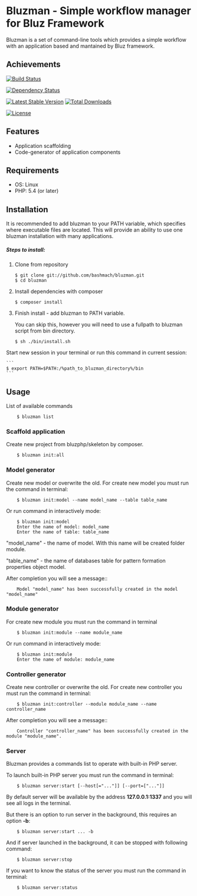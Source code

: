 Bluzman - Simple workflow manager for Bluz Framework
======================================
Bluzman is a set of command-line tools which provides a simple workflow with an application based and mantained by Bluz framework.

## Achievements

[![Build Status](https://secure.travis-ci.org/bluzphp/bluzman.png?branch=master)](https://travis-ci.org/bluzphp/bluzman)

[![Dependency Status](https://www.versioneye.com/user/projects/5534cbe6050e7cc57c000002/badge.svg?style=flat)](https://www.versioneye.com/user/projects/5534cbe6050e7cc57c000002)

[![Latest Stable Version](https://poser.pugx.org/bluzphp/bluzman/v/stable.png)](https://packagist.org/packages/bluzphp/bluzman)
[![Total Downloads](https://poser.pugx.org/bluzphp/bluzman/downloads.png)](https://packagist.org/packages/bluzphp/bluzman)

[![License](https://poser.pugx.org/bluzphp/bluzman/license.svg)](https://packagist.org/packages/bluzphp/bluzman)

Features
-------------------------
* Application scaffolding
* Code-generator of application components

Requirements
-------------------------
* OS: Linux
* PHP: 5.4 (or later)

Installation
-------------------------
It is recommended to add bluzman to your PATH variable, which specifies where executable files are located. This will provide an ability to use one bluzman installation with many applications.

##### Steps to install: #####
1. Clone from repository

    ```
    $ git clone git://github.com/bashmach/bluzman.git
    $ cd bluzman
    ```
2. Install dependencies with composer

    ```
    $ composer install
    ```
3. Finish install - add bluzman to PATH variable.

    You can skip this, however you will need to use a fullpath to bluzman script from bin directory.

    ```
    $ sh ./bin/install.sh
    ```
Start new session in your terminal or run this command in current session:

    ```
    $ export PATH=$PATH:/%path_to_bluzman_directory%/bin
    ```

Usage
-------------------------
List of available commands
```
    $ bluzman list
```
### Scaffold application

Create new project from bluzphp/skeleton by composer.
```
    $ bluzman init:all
```
### Model generator

Create new model or overwrite the old.
For create new model you must run the command in terminal:
```
    $ bluzman init:model --name model_name --table table_name
```

Or run command in interactively mode:
```
    $ bluzman init:model
    Enter the name of model: model_name
    Enter the name of table: table_name
```

 "model_name" - the name of model. With this name will be created folder module.

 "table_name" - the name of databases table for pattern formation properties object model.

After completion you will see a message::
```
    Model "model_name" has been successfully created in the model "model_name"
```

### Module generator

For create new module you must run the command in terminal
```
    $ bluzman init:module --name module_name
```
Or run command in interactively mode:
```
    $ bluzman init:module
    Enter the name of module: module_name
```

### Controller generator


Create new controller or overwrite the old.
For create new controller you must run the command in terminal:
```
    $ bluzman init:controller --module module_name --name controller_name
```
After completion you will see a message::
```
    Controller "controller_name" has been successfully created in the module "module_name".
```

### Server

Bluzman provides a commands list to operate with built-in PHP server.

To launch built-in PHP server you must run the command in terminal:
```
    $ bluzman server:start [--host[="..."]] [--port=["..."]]
```
By default server will be available by the address **127.0.0.1:1337** and you will see all logs in the terminal.

But there is an option to run server in the background, this requires an option **-b**:

```
    $ bluzman server:start ... -b
```

And if server launched in the background, it can be stopped with following command:
```
    $ bluzman server:stop
```

If you want to know the status of the server you must run the command in terminal:
```
    $ bluzman server:status
```


